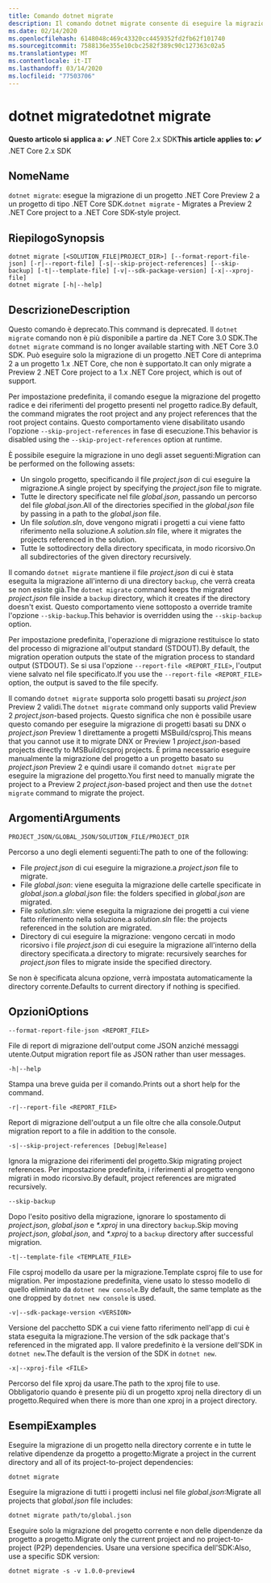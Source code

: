```yaml
---
title: Comando dotnet migrate
description: Il comando dotnet migrate consente di eseguire la migrazione di un progetto e di tutte le relative dipendenze.
ms.date: 02/14/2020
ms.openlocfilehash: 6148048c469c43320cc4459352fd2fb62f101740
ms.sourcegitcommit: 7588136e355e10cbc2582f389c90c127363c02a5
ms.translationtype: MT
ms.contentlocale: it-IT
ms.lasthandoff: 03/14/2020
ms.locfileid: "77503706"
---
```

# <a name="dotnet-migrate"></a><span data-ttu-id="da8d9-103">dotnet migrate</span><span class="sxs-lookup"><span data-stu-id="da8d9-103">dotnet migrate</span></span>

<span data-ttu-id="da8d9-104">**Questo articolo si applica a:** ✔️ .NET Core 2.x SDK</span><span class="sxs-lookup"><span data-stu-id="da8d9-104">**This article applies to:** ✔️ .NET Core 2.x SDK</span></span>

## <a name="name"></a><span data-ttu-id="da8d9-105">Nome</span><span class="sxs-lookup"><span data-stu-id="da8d9-105">Name</span></span>

<span data-ttu-id="da8d9-106">`dotnet migrate`: esegue la migrazione di un progetto .NET Core Preview 2 a un progetto di tipo .NET Core SDK.</span><span class="sxs-lookup"><span data-stu-id="da8d9-106">`dotnet migrate` - Migrates a Preview 2 .NET Core project to a .NET Core SDK-style project.</span></span>

## <a name="synopsis"></a><span data-ttu-id="da8d9-107">Riepilogo</span><span class="sxs-lookup"><span data-stu-id="da8d9-107">Synopsis</span></span>

```dotnetcli
dotnet migrate [<SOLUTION_FILE|PROJECT_DIR>] [--format-report-file-json] [-r|--report-file] [-s|--skip-project-references] [--skip-backup] [-t|--template-file] [-v|--sdk-package-version] [-x|--xproj-file]
dotnet migrate [-h|--help]
```

## <a name="description"></a><span data-ttu-id="da8d9-108">Descrizione</span><span class="sxs-lookup"><span data-stu-id="da8d9-108">Description</span></span>

<span data-ttu-id="da8d9-109">Questo comando è deprecato.</span><span class="sxs-lookup"><span data-stu-id="da8d9-109">This command is deprecated.</span></span> <span data-ttu-id="da8d9-110">Il `dotnet migrate` comando non è più disponibile a partire da .NET Core 3.0 SDK.</span><span class="sxs-lookup"><span data-stu-id="da8d9-110">The `dotnet migrate` command is no longer available starting with .NET Core 3.0 SDK.</span></span> <span data-ttu-id="da8d9-111">Può eseguire solo la migrazione di un progetto .NET Core di anteprima 2 a un progetto 1.x .NET Core, che non è supportato.</span><span class="sxs-lookup"><span data-stu-id="da8d9-111">It can only migrate a Preview 2 .NET Core project to a 1.x .NET Core project, which is out of support.</span></span>

<span data-ttu-id="da8d9-112">Per impostazione predefinita, il comando esegue la migrazione del progetto radice e dei riferimenti del progetto presenti nel progetto radice.</span><span class="sxs-lookup"><span data-stu-id="da8d9-112">By default, the command migrates the root project and any project references that the root project contains.</span></span> <span data-ttu-id="da8d9-113">Questo comportamento viene disabilitato usando l'opzione `--skip-project-references` in fase di esecuzione.</span><span class="sxs-lookup"><span data-stu-id="da8d9-113">This behavior is disabled using the `--skip-project-references` option at runtime.</span></span>

<span data-ttu-id="da8d9-114">È possibile eseguire la migrazione in uno degli asset seguenti:</span><span class="sxs-lookup"><span data-stu-id="da8d9-114">Migration can be performed on the following assets:</span></span>

* <span data-ttu-id="da8d9-115">Un singolo progetto, specificando il file *project.json* di cui eseguire la migrazione.</span><span class="sxs-lookup"><span data-stu-id="da8d9-115">A single project by specifying the *project.json* file to migrate.</span></span>
* <span data-ttu-id="da8d9-116">Tutte le directory specificate nel file *global.json*, passando un percorso del file *global.json*.</span><span class="sxs-lookup"><span data-stu-id="da8d9-116">All of the directories specified in the *global.json* file by passing in a path to the *global.json* file.</span></span>
* <span data-ttu-id="da8d9-117">Un file *solution.sln*, dove vengono migrati i progetti a cui viene fatto riferimento nella soluzione.</span><span class="sxs-lookup"><span data-stu-id="da8d9-117">A *solution.sln* file, where it migrates the projects referenced in the solution.</span></span>
* <span data-ttu-id="da8d9-118">Tutte le sottodirectory della directory specificata, in modo ricorsivo.</span><span class="sxs-lookup"><span data-stu-id="da8d9-118">On all subdirectories of the given directory recursively.</span></span>

<span data-ttu-id="da8d9-119">Il comando `dotnet migrate` mantiene il file *project.json* di cui è stata eseguita la migrazione all'interno di una directory `backup`, che verrà creata se non esiste già.</span><span class="sxs-lookup"><span data-stu-id="da8d9-119">The `dotnet migrate` command keeps the migrated *project.json* file inside a `backup` directory, which it creates if the directory doesn't exist.</span></span> <span data-ttu-id="da8d9-120">Questo comportamento viene sottoposto a override tramite l'opzione `--skip-backup`.</span><span class="sxs-lookup"><span data-stu-id="da8d9-120">This behavior is overridden using the `--skip-backup` option.</span></span>

<span data-ttu-id="da8d9-121">Per impostazione predefinita, l'operazione di migrazione restituisce lo stato del processo di migrazione all'output standard (STDOUT).</span><span class="sxs-lookup"><span data-stu-id="da8d9-121">By default, the migration operation outputs the state of the migration process to standard output (STDOUT).</span></span> <span data-ttu-id="da8d9-122">Se si usa l'opzione `--report-file <REPORT_FILE>`, l'output viene salvato nel file specificato.</span><span class="sxs-lookup"><span data-stu-id="da8d9-122">If you use the `--report-file <REPORT_FILE>` option, the output is saved to the file specify.</span></span>

<span data-ttu-id="da8d9-123">Il comando `dotnet migrate` supporta solo progetti basati su *project.json* Preview 2 validi.</span><span class="sxs-lookup"><span data-stu-id="da8d9-123">The `dotnet migrate` command only supports valid Preview 2 *project.json*-based projects.</span></span> <span data-ttu-id="da8d9-124">Questo significa che non è possibile usare questo comando per eseguire la migrazione di progetti basati su DNX o *project.json* Preview 1 direttamente a progetti MSBuild/csproj.</span><span class="sxs-lookup"><span data-stu-id="da8d9-124">This means that you cannot use it to migrate DNX or Preview 1 *project.json*-based projects directly to MSBuild/csproj projects.</span></span> <span data-ttu-id="da8d9-125">È prima necessario eseguire manualmente la migrazione del progetto a un progetto basato su *project.json* Preview 2 e quindi usare il comando `dotnet migrate` per eseguire la migrazione del progetto.</span><span class="sxs-lookup"><span data-stu-id="da8d9-125">You first need to manually migrate the project to a Preview 2 *project.json*-based project and then use the `dotnet migrate` command to migrate the project.</span></span>

## <a name="arguments"></a><span data-ttu-id="da8d9-126">Argomenti</span><span class="sxs-lookup"><span data-stu-id="da8d9-126">Arguments</span></span>

`PROJECT_JSON/GLOBAL_JSON/SOLUTION_FILE/PROJECT_DIR`

<span data-ttu-id="da8d9-127">Percorso a uno degli elementi seguenti:</span><span class="sxs-lookup"><span data-stu-id="da8d9-127">The path to one of the following:</span></span>

* <span data-ttu-id="da8d9-128">File *project.json* di cui eseguire la migrazione.</span><span class="sxs-lookup"><span data-stu-id="da8d9-128">a *project.json* file to migrate.</span></span>
* <span data-ttu-id="da8d9-129">File *global.json*: viene eseguita la migrazione delle cartelle specificate in *global.json*.</span><span class="sxs-lookup"><span data-stu-id="da8d9-129">a *global.json* file: the folders specified in *global.json* are migrated.</span></span>
* <span data-ttu-id="da8d9-130">File *solution.sln*: viene eseguita la migrazione dei progetti a cui viene fatto riferimento nella soluzione.</span><span class="sxs-lookup"><span data-stu-id="da8d9-130">a *solution.sln* file: the projects referenced in the solution are migrated.</span></span>
* <span data-ttu-id="da8d9-131">Directory di cui eseguire la migrazione: vengono cercati in modo ricorsivo i file *project.json* di cui eseguire la migrazione all'interno della directory specificata.</span><span class="sxs-lookup"><span data-stu-id="da8d9-131">a directory to migrate: recursively searches for *project.json* files to migrate inside the specified directory.</span></span>

<span data-ttu-id="da8d9-132">Se non è specificata alcuna opzione, verrà impostata automaticamente la directory corrente.</span><span class="sxs-lookup"><span data-stu-id="da8d9-132">Defaults to current directory if nothing is specified.</span></span>

## <a name="options"></a><span data-ttu-id="da8d9-133">Opzioni</span><span class="sxs-lookup"><span data-stu-id="da8d9-133">Options</span></span>

`--format-report-file-json <REPORT_FILE>`

<span data-ttu-id="da8d9-134">File di report di migrazione dell'output come JSON anziché messaggi utente.</span><span class="sxs-lookup"><span data-stu-id="da8d9-134">Output migration report file as JSON rather than user messages.</span></span>

`-h|--help`

<span data-ttu-id="da8d9-135">Stampa una breve guida per il comando.</span><span class="sxs-lookup"><span data-stu-id="da8d9-135">Prints out a short help for the command.</span></span>

`-r|--report-file <REPORT_FILE>`

<span data-ttu-id="da8d9-136">Report di migrazione dell'output a un file oltre che alla console.</span><span class="sxs-lookup"><span data-stu-id="da8d9-136">Output migration report to a file in addition to the console.</span></span>

`-s|--skip-project-references [Debug|Release]`

<span data-ttu-id="da8d9-137">Ignora la migrazione dei riferimenti del progetto.</span><span class="sxs-lookup"><span data-stu-id="da8d9-137">Skip migrating project references.</span></span> <span data-ttu-id="da8d9-138">Per impostazione predefinita, i riferimenti al progetto vengono migrati in modo ricorsivo.</span><span class="sxs-lookup"><span data-stu-id="da8d9-138">By default, project references are migrated recursively.</span></span>

`--skip-backup`

<span data-ttu-id="da8d9-139">Dopo l'esito positivo della migrazione, ignorare lo spostamento di *project.json*, *global.json* e *\*.xproj* in una directory `backup`.</span><span class="sxs-lookup"><span data-stu-id="da8d9-139">Skip moving *project.json*, *global.json*, and *\*.xproj* to a `backup` directory after successful migration.</span></span>

`-t|--template-file <TEMPLATE_FILE>`

<span data-ttu-id="da8d9-140">File csproj modello da usare per la migrazione.</span><span class="sxs-lookup"><span data-stu-id="da8d9-140">Template csproj file to use for migration.</span></span> <span data-ttu-id="da8d9-141">Per impostazione predefinita, viene usato lo stesso modello di quello eliminato da `dotnet new console`.</span><span class="sxs-lookup"><span data-stu-id="da8d9-141">By default, the same template as the one dropped by `dotnet new console` is used.</span></span>

`-v|--sdk-package-version <VERSION>`

<span data-ttu-id="da8d9-142">Versione del pacchetto SDK a cui viene fatto riferimento nell'app di cui è stata eseguita la migrazione.</span><span class="sxs-lookup"><span data-stu-id="da8d9-142">The version of the sdk package that's referenced in the migrated app.</span></span> <span data-ttu-id="da8d9-143">Il valore predefinito è la versione dell'SDK in `dotnet new`.</span><span class="sxs-lookup"><span data-stu-id="da8d9-143">The default is the version of the SDK in `dotnet new`.</span></span>

`-x|--xproj-file <FILE>`

<span data-ttu-id="da8d9-144">Percorso del file xproj da usare.</span><span class="sxs-lookup"><span data-stu-id="da8d9-144">The path to the xproj file to use.</span></span> <span data-ttu-id="da8d9-145">Obbligatorio quando è presente più di un progetto xproj nella directory di un progetto.</span><span class="sxs-lookup"><span data-stu-id="da8d9-145">Required when there is more than one xproj in a project directory.</span></span>

## <a name="examples"></a><span data-ttu-id="da8d9-146">Esempi</span><span class="sxs-lookup"><span data-stu-id="da8d9-146">Examples</span></span>

<span data-ttu-id="da8d9-147">Eseguire la migrazione di un progetto nella directory corrente e in tutte le relative dipendenze da progetto a progetto:</span><span class="sxs-lookup"><span data-stu-id="da8d9-147">Migrate a project in the current directory and all of its project-to-project dependencies:</span></span>

`dotnet migrate`

<span data-ttu-id="da8d9-148">Eseguire la migrazione di tutti i progetti inclusi nel file *global.json*:</span><span class="sxs-lookup"><span data-stu-id="da8d9-148">Migrate all projects that *global.json* file includes:</span></span>

`dotnet migrate path/to/global.json`

<span data-ttu-id="da8d9-149">Eseguire solo la migrazione del progetto corrente e non delle dipendenze da progetto a progetto.</span><span class="sxs-lookup"><span data-stu-id="da8d9-149">Migrate only the current project and no project-to-project (P2P) dependencies.</span></span> <span data-ttu-id="da8d9-150">Usare una versione specifica dell'SDK:</span><span class="sxs-lookup"><span data-stu-id="da8d9-150">Also, use a specific SDK version:</span></span>

`dotnet migrate -s -v 1.0.0-preview4`
